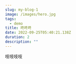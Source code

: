 ```yaml
---
slug: my-blog-1
image: /images/hero.jpg
tags:
  - demo
title: 咚咚咚
date: 2022-09-25T05:40:21.138Z
duration: 2
description: ""
---
```

吱吱吱吱